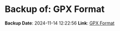 # Backup of: GPX Format

**Backup Date**: 2024-11-14 12:22:56
**Link**: [GPX Format](https://przemienniki.net/export/przemienniki.gpx)
